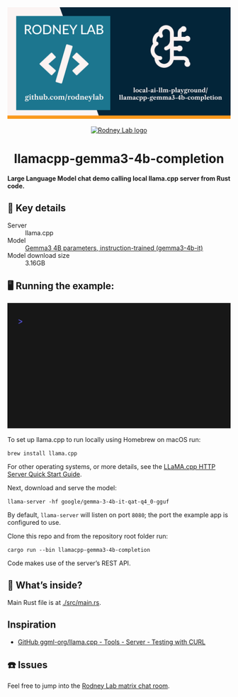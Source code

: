 <img src="../../images/llamacpp-gemma3-4b-completion.png" alt="Rodney Lab Local A I L L M Playground llama.cpp Gemma 3 4B Completion Git Hub banner" />

<p align="center">
  <a aria-label="Open Rodney Lab site" href="https://rodneylab.com" rel="nofollow noopener noreferrer">
    <img alt="Rodney Lab logo" src="https://rodneylab.com/assets/icon.png" width="60" />
  </a>
</p>
<h1 align="center">
llamacpp-gemma3-4b-completion
</h1>

**Large Language Model chat demo calling local llama.cpp server from Rust code.**

## 📝 Key details

<dl>
  <dt>Server</dt>
  <dd>llama.cpp</dd>

<dt>Model</dt>
  <dd><a href="https://huggingface.co/google/gemma-3-4b-it-qat-q4_0-gguf">Gemma3 4B parameters, instruction-trained (gemma3-4b-it)</a></dd>

<dt>Model download size</dt>
  <dd>3.16GB</dd>
</dl>

## 🖥️ Running the example:

<img src="../../images/llamacpp_gemma3_4b_completion.gif" alt="Terminal animation shows the user entering the following command: 'cargo run --bin gemma-3-4b-it-qat-q4_0-gguf'. The app starts running and a prompt appears. At the prompt, the user types 'Building a website can be done in 10 simple steps:', then hits enter. The app responds with a stream of output ending with a copy of the input prompt, then the text 'Sending prompt to llama.cpp and awaiting response...'. After a short delay, of a few seconds, the model response starts streaming, it reads ' 1. Choose a domain name and web hosting provider. 2. Select a website builder or CMS. 3. Design your website layout. 4. Create your content. 5. Add images and videos. 6. Optimize your website for search engines. 7. Test your website on different devices. 8. Launch your website. 9. Promote your website. 10. Maintain and update your website regularly. Do you want me to elaborate on any of these steps, or perhaps provide links to resources for each?'. The app presents a new prompt, ready for a new question, though the animation restarts."/>

To set up llama.cpp to run locally using Homebrew on macOS run:

```shell
brew install llama.cpp
```

For other operating systems, or more details, see the
[LLaMA.cpp HTTP Server Quick Start Guide](https://github.com/ggml-org/llama.cpp/tree/master/tools/server#quick-start).

Next, download and serve the model:

```shell
llama-server -hf google/gemma-3-4b-it-qat-q4_0-gguf
```

By default, `llama-server` will listen on port `8080`; the port the example app is
configured to use.

Clone this repo and from the repository root folder run:

```shell
cargo run --bin llamacpp-gemma3-4b-completion
```

Code makes use of the server’s REST API.

## 🧐 What’s inside?

Main Rust file is at [./src/main.rs](./src/main.rs).

## Inspiration

- [GitHub ggml-org/llama.cpp - Tools - Server - Testing with CURL](https://github.com/ggml-org/llama.cpp/tree/master/tools/server#testing-with-curl)

## ☎️ Issues

Feel free to jump into the
[Rodney Lab matrix chat room](https://matrix.to/#/%23rodney:matrix.org).

